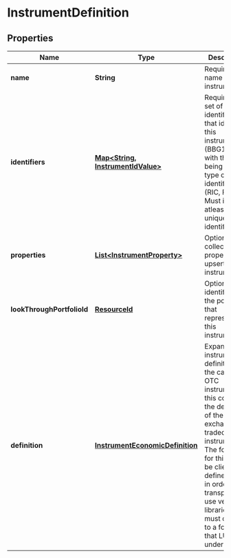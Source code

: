 
# InstrumentDefinition

## Properties
Name | Type | Description | Notes
------------ | ------------- | ------------- | -------------
**name** | **String** | Required. The name of the instrument | 
**identifiers** | [**Map&lt;String, InstrumentIdValue&gt;**](InstrumentIdValue.md) | Required. A set of identifiers that identify this instrument (BBG123456)  with the key being the type of identifier (RIC, FIGI).  Must include atleast one unique identifier. | 
**properties** | [**List&lt;InstrumentProperty&gt;**](InstrumentProperty.md) | Optional. A collection of properties to upsert on the instrument. |  [optional]
**lookThroughPortfolioId** | [**ResourceId**](ResourceId.md) | Optional. The identifier of the portfolio that represents this instrument. |  [optional]
**definition** | [**InstrumentEconomicDefinition**](InstrumentEconomicDefinition.md) | Expanded instrument definition - in the case of OTC instruments  this contains the definition of the non-exchange traded instrument.  The format for this can be client-defined, but in order to transparently use  vendor libraries it must conform to a format that LUSID understands. |  [optional]




